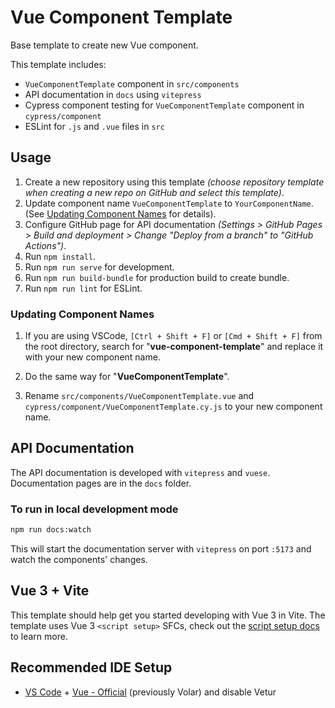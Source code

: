 # Vue Component Template

Base template to create new Vue component.

This template includes:

- `VueComponentTemplate` component in `src/components`
- API documentation in `docs` using `vitepress`
- Cypress component testing for `VueComponentTemplate` component in `cypress/component`
- ESLint for `.js` and `.vue` files in `src`


## Usage

1. Create a new repository using this template *(choose repository template when creating a new repo on GitHub and select this template)*.
2. Update component name `VueComponentTemplate` to `YourComponentName`. (See [Updating Component Names](#Updating-Component-Names) for details).
3. Configure GitHub page for API documentation *(Settings > GitHub Pages > Build and deployment > Change "Deploy from a branch" to "GitHub Actions")*.
4. Run `npm install`.
5. Run `npm run serve` for development.
6. Run `npm run build-bundle` for production build to create bundle.
7. Run `npm run lint` for ESLint.

### Updating Component Names

1. If you are using VSCode, `[Ctrl + Shift + F]` or `[Cmd + Shift + F]` from the root directory, search for "**vue-component-template**" and replace it with your new component name.

2. Do the same way for "**VueComponentTemplate**".

3. Rename `src/components/VueComponentTemplate.vue` and `cypress/component/VueComponentTemplate.cy.js` to your new component name.


## API Documentation

The API documentation is developed with `vitepress` and `vuese`. Documentation pages are in the `docs` folder.

### To run in local development mode
```bash
npm run docs:watch
```

This will start the documentation server with `vitepress` on port `:5173` and watch the components' changes.


## Vue 3 + Vite

This template should help get you started developing with Vue 3 in Vite. The template uses Vue 3 `<script setup>` SFCs, check out the [script setup docs](https://v3.vuejs.org/api/sfc-script-setup.html#sfc-script-setup) to learn more.

## Recommended IDE Setup

- [VS Code](https://code.visualstudio.com/) + [Vue - Official](https://marketplace.visualstudio.com/items?itemName=Vue.volar) (previously Volar) and disable Vetur
